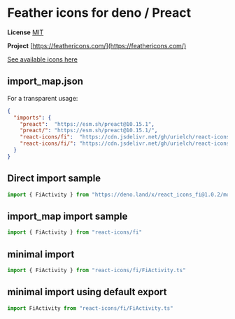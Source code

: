 # Feather icons for deno / Preact

**License** [MIT](https://github.com/feathericons/feather/blob/master/LICENSE)

**Project** [https://feathericons.com/](https://feathericons.com/)

[See available icons here](https://react-icons.github.io/react-icons/icons?name=fi)

## import_map.json

For a transparent usage:

```json
{
  "imports": {
    "preact":  "https://esm.sh/preact@10.15.1",
    "preact/": "https://esm.sh/preact@10.15.1/",
    "react-icons/fi":  "https://cdn.jsdelivr.net/gh/urielch/react-icons-fi@1.0.2/mod.ts",
    "react-icons/fi/": "https://cdn.jsdelivr.net/gh/urielch/react-icons-fi/ico/",
  }
}
```

## Direct import sample

```ts
import { FiActivity } from "https://deno.land/x/react_icons_fi@1.0.2/mod.ts"
```

## import_map import sample

```ts
import { FiActivity } from "react-icons/fi"
```

## minimal import

```ts
import { FiActivity } from "react-icons/fi/FiActivity.ts"
```

## minimal import using default export

```ts
import FiActivity from "react-icons/fi/FiActivity.ts"
```

